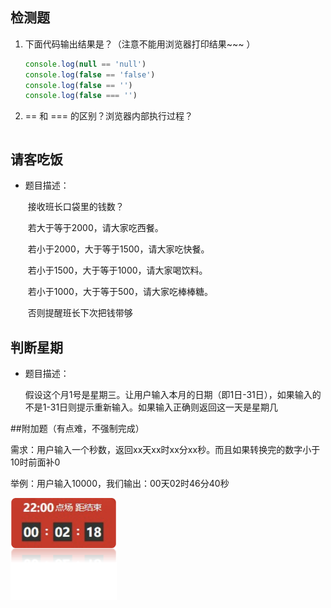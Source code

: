 



## 检测题

1. 下面代码输出结果是？（注意不能用浏览器打印结果~~~  ）

   ```js
   console.log(null == 'null')
   console.log(false == 'false')
   console.log(false == '')
   console.log(false === '')
   ```

2. == 和 === 的区别？浏览器内部执行过程？

   ```
   
   ```

   





## 请客吃饭

- 题目描述：

  ​	接收班长口袋里的钱数？

  ​	若大于等于2000，请大家吃西餐。

  ​	若小于2000，大于等于1500，请大家吃快餐。

  ​	若小于1500，大于等于1000，请大家喝饮料。

  ​	若小于1000，大于等于500，请大家吃棒棒糖。

  ​	否则提醒班长下次把钱带够





## 判断星期

- 题目描述：

  假设这个月1号是星期三。让用户输入本月的日期（即1日-31日），如果输入的不是1-31日则提示重新输入。如果输入正确则返回这一天是星期几

  



##附加题（有点难，不强制完成）

需求：用户输入一个秒数，返回xx天xx时xx分xx秒。而且如果转换完的数字小于10时前面补0

举例：用户输入10000，我们输出：00天02时46分40秒

<img src="typora.assets/image-20211101163701952.png" alt="image-20211101163701952" style="zoom:67%;" />
